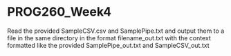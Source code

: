 # PROG260_Week4
Read the provided SampleCSV.csv and SamplePipe.txt and output them to a file in the same directory in the format filename_out.txt with the context formatted like the provided SamplePipe_out.txt and SampleCSV_out.txt

